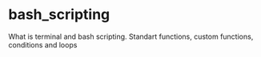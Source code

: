 # bash_scripting
What is terminal and bash scripting. Standart functions, custom functions, conditions and loops
